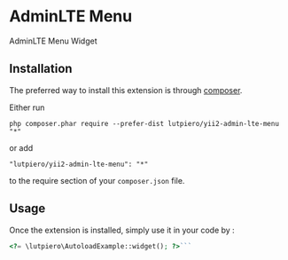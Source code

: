 AdminLTE Menu
=============
AdminLTE Menu Widget

Installation
------------

The preferred way to install this extension is through [composer](http://getcomposer.org/download/).

Either run

```
php composer.phar require --prefer-dist lutpiero/yii2-admin-lte-menu "*"
```

or add

```
"lutpiero/yii2-admin-lte-menu": "*"
```

to the require section of your `composer.json` file.


Usage
-----

Once the extension is installed, simply use it in your code by  :

```php
<?= \lutpiero\AutoloadExample::widget(); ?>```